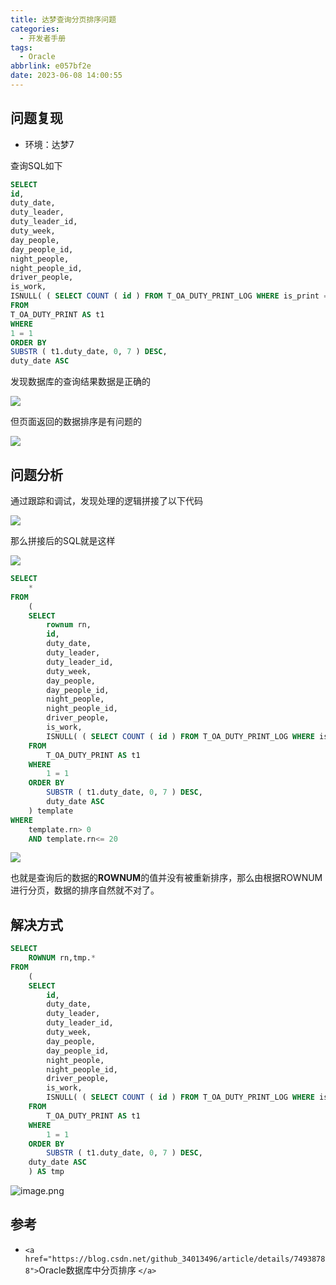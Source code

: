 ```yaml
---
title: 达梦查询分页排序问题
categories:
  - 开发者手册
tags:
  - Oracle
abbrlink: e057bf2e
date: 2023-06-08 14:00:55
---
```

<meta name="referrer" content="no-referrer" />

<!--more-->

## 问题复现

- 环境：达梦7

查询SQL如下

```sql
SELECT
id,
duty_date,
duty_leader,
duty_leader_id,
duty_week,
day_people,
day_people_id,
night_people,
night_people_id,
driver_people,
is_work,
ISNULL( ( SELECT COUNT ( id ) FROM T_OA_DUTY_PRINT_LOG WHERE is_print = '1' AND duty_id = t1.id AND created_by = 'a5051dc718b942eb876e967836ec2953' GROUP BY duty_id ), 0 ) AS PRINT_COUNT 
FROM
T_OA_DUTY_PRINT AS t1 
WHERE
1 = 1 
ORDER BY
SUBSTR ( t1.duty_date, 0, 7 ) DESC,
duty_date ASC
```

发现数据库的查询结果数据是正确的

![](http://qiniu-image.gotojava.cn/blog/2023-12-15-191114.png)

但页面返回的数据排序是有问题的

![](http://qiniu-image.gotojava.cn/blog/2023-12-15-191117.png)

## 问题分析

通过跟踪和调试，发现处理的逻辑拼接了以下代码

![](http://qiniu-image.gotojava.cn/blog/2023-12-15-191122.png)

那么拼接后的SQL就是这样

![](http://qiniu-image.gotojava.cn/blog/2023-12-15-191125.png)

```sql
SELECT
	* 
FROM
	(
	SELECT
		rownum rn,
		id,
		duty_date,
		duty_leader,
		duty_leader_id,
		duty_week,
		day_people,
		day_people_id,
		night_people,
		night_people_id,
		driver_people,
		is_work,
		ISNULL( ( SELECT COUNT ( id ) FROM T_OA_DUTY_PRINT_LOG WHERE is_print = '1' AND duty_id = t1.id AND created_by = 'a5051dc718b942eb876e967836ec2953' GROUP BY duty_id ), 0 ) AS PRINT_COUNT 
	FROM
		T_OA_DUTY_PRINT AS t1 
	WHERE
		1 = 1 
	ORDER BY
		SUBSTR ( t1.duty_date, 0, 7 ) DESC,
		duty_date ASC 
	) template 
WHERE
	template.rn> 0 
	AND template.rn<= 20
```

![](http://qiniu-image.gotojava.cn/blog/2023-12-15-191129.png)

也就是查询后的数据的**ROWNUM**的值并没有被重新排序，那么由根据ROWNUM进行分页，数据的排序自然就不对了。

## 解决方式

```sql
SELECT
	ROWNUM rn,tmp.*
FROM
	(
	SELECT
		id,
		duty_date,
		duty_leader,
		duty_leader_id,
		duty_week,
		day_people,
		day_people_id,
		night_people,
		night_people_id,
		driver_people,
		is_work,
		ISNULL( ( SELECT COUNT ( id ) FROM T_OA_DUTY_PRINT_LOG WHERE is_print = '1' AND duty_id = t1.id AND created_by = 'a5051dc718b942eb876e967836ec2953' GROUP BY duty_id ), 0 ) AS PRINT_COUNT 
	FROM
		T_OA_DUTY_PRINT AS t1 
	WHERE
		1 = 1 
	ORDER BY
		SUBSTR ( t1.duty_date, 0, 7 ) DESC,
	duty_date ASC 
	) AS tmp
```

![image.png](http://qiniu-image.gotojava.cn/blog/2023-12-15-191131.png)

## 参考

- `<a href="https://blog.csdn.net/github_34013496/article/details/74938788">`Oracle数据库中分页排序 `</a>`

